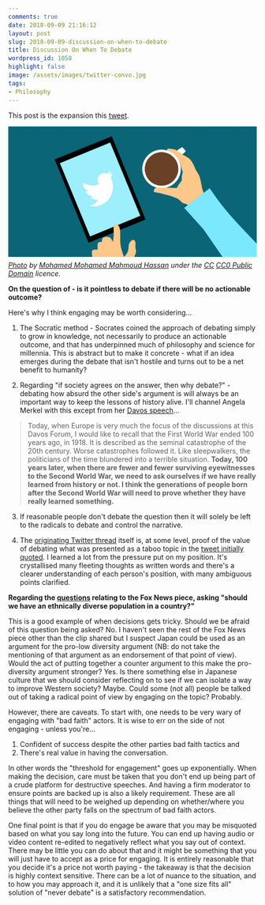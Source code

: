 ```yaml
---
comments: true
date: 2018-09-09 21:16:12
layout: post
slug: 2018-09-09-discussion-on-when-to-debate
title: Discussion On When To Debate
wordpress_id: 1058
highlight: false
image: /assets/images/twitter-convo.jpg
tags:
- Philosophy
---
```


This post is the expansion this [tweet](https://twitter.com/theirishpenguin/status/1038930632339058689).

<p>
<figure style="margin:0px;">
    <img src="/assets/images/twitter-convo.jpg" alt="Twitter And Coffee" />
    <figcaption style="font-style: italic; margin-top: 5px;">
        <a href="https://www.publicdomainpictures.net/en/view-image.php?image=240458&picture=twitter">Photo</a>
        by <a href="https://www.publicdomainpictures.net/en/browse-author.php?a=138450">Mohamed Mohamed Mahmoud Hassan</a>
        under the <a href="http://en.wikipedia.org/wiki/en:Creative_Commons">CC</a> <a
        href="http://creativecommons.org/publicdomain/zero/1.0/">CC0 Public Domain</a>
        licence.
    </figcaption>
</figure>
</p>

**On the question of - is it pointless to debate if there will be no actionable outcome?**

Here's why I think engaging may be worth considering...

1. The Socratic method - Socrates coined the approach of debating simply to grow in knowledge, not necessarily to produce
an actionable outcome, and that has underpinned much of philosophy and science for millennia. This is abstract but to
make it concrete - what if an idea emerges during the debate that isn't hostile and turns out to be a net benefit
to humanity?

2. Regarding "if society agrees on the answer, then why debate?" - debating how absurd the other side's
argument is will always be an important way to keep the lessons of history alive. I'll channel Angela Merkel with this
except from her [Davos
speech](https://www.bundeskanzlerin.de/Content/EN/Reden/2018/2018-01-24-bk-merkel-davos_en.html)...
> Today, when Europe is very much the focus of the discussions at this
> Davos Forum, I would like to recall that the First World War ended 100
> years ago, in 1918. It is described as the seminal catastrophe of the
> 20th century. Worse catastrophes followed it. Like sleepwalkers, the
> politicians of the time blundered into a terrible situation. **Today, 100
> years later, when there are fewer and fewer surviving eyewitnesses to
> the Second World War, we need to ask ourselves if we have really learned
> from history or not. I think the generations of people born after the
> Second World War will need to prove whether they have really learned
> something.**
3. If reasonable people don't debate the question then it will solely be
left to the radicals to debate and control the narrative.

4. The [originating Twitter thread](https://twitter.com/theirishpenguin/status/1037075781619515392) itself is, at some level, proof of the value of debating what was
presented as a taboo topic in the [tweet initially quoted](https://twitter.com/oceanclub/status/1036915322924802048). I learned a lot from
the pressure put on my position. It's crystallised many fleeting
thoughts as written words and there's a clearer understanding of each
person's position, with many ambiguous points clarified.

**Regarding the [questions](https://twitter.com/lalonde/status/1038747232651169792) relating to the Fox News piece, asking "should we have an ethnically diverse population in a country?"**

This is a good example of when decisions gets tricky. Should we be afraid of this question being asked? No. I
haven't seen the rest of the Fox News piece other than the clip
shared but I suspect Japan could be used as an argument for the pro-low
diversity argument (NB: do not take the mentioning of that argument as an endorsement of that
point of view). Would the act of putting together a counter argument to
this make the pro-diversity argument stronger? Yes. Is there something
else in Japanese culture that we should consider reflecting on to see if we can isolate
a way to improve Western society? Maybe. Could some (not all) people be talked out of
taking a radical point of view by engaging on the topic? Probably.

However, there are caveats. To start with, one needs to be very wary of
engaging with "bad faith" actors. It is wise to err on the side of not engaging - unless you're...
1. Confident of success despite the other parties bad faith tactics and
2. There's real value in having the conversation.

In other words the "threshold for engagement" goes up exponentially. When making the decision, care must be taken that
you don't end up being part of a crude platform for destructive
speeches. And having a firm moderator to ensure points are backed up is
also a likely requirement. These are all things that will need to be
weighed up depending on whether/where you believe the other party falls on the
spectrum of bad faith actors.

One final point is that if you do engage be aware that you may be
misquoted based on what you say long into the future. You can end up
having audio or video content re-edited to negatively reflect
what you say out of context. There may be little you can do about that
and it might be something that you will just have to accept as a price for
engaging. It is entirely reasonable that you decide it's a price not worth
paying - the takeaway is that the decision is highly context
sensitive. There can be a lot of nuance to the situation, and to how you may approach it,
and it is unlikely that a "one size fits all" solution of "never
debate" is a satisfactory recommendation.
